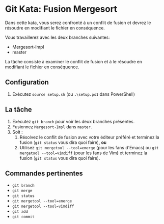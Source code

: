 # Git Kata: Fusion Mergesort

Dans cette kata, vous serez confronté à un conflit de fusion et devrez le résoudre en modifiant le fichier en conséquence.

Vous travaillerez avec les deux branches suivantes:

* Mergesort-Impl
* master

La tâche consiste à examiner le conflit de fusion et à le résoudre en modifiant le fichier en conséquence.

## Configuration

1. Exécutez `source setup.sh` (ou `.\setup.ps1` dans PowerShell)

## La tâche

1. Exécutez `git branch` pour voir les deux branches présentes.
2. Fusionnez `Mergesort-Impl` dans `master`.
3. Soit :
   1. Résolvez le conflit de fusion avec votre éditeur préféré et terminez la fusion (`git status` vous dira quoi faire), **ou**
   2. Utilisez `git mergetool --tool=emerge` (pour les fans d'Emacs) ou `git mergetool --tool=vimdiff` (pour les fans de Vim) et terminez la fusion (`git status` vous dira quoi faire).

## Commandes pertinentes

- `git branch`
- `git merge`
- `git status`
- `git mergetool --tool=emerge`
- `git mergetool --tool=vimdiff`
- `git add`
- `git commit`
